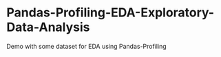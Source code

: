 # Pandas-Profiling-EDA-Exploratory-Data-Analysis
Demo with some dataset for EDA using Pandas-Profiling
